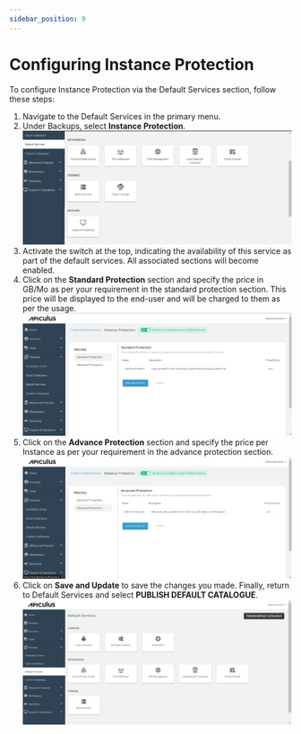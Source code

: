 ```yaml
---
sidebar_position: 9
---
```

# Configuring Instance Protection

To configure Instance Protection via the Default Services section, follow these steps:

1. Navigate to the Default Services in the primary menu.
2. Under Backups, select **Instance Protection**.
	![Configuring Instance Protection](img/ConfiguringInstanceProtection1.png)
3. Activate the switch at the top, indicating the availability of this service as part of the default services. All associated sections will become enabled.
4. Click on the **Standard Protection** section and specify the price in GB/Mo as per your requirement in the standard protection section. This price will be displayed to the end-user and will be charged to them as per the usage.
	![Configuring Instance Protection](img/ConfiguringInstanceProtection2.png)
5. Click on the **Advance Protection** section and specify the price per Instance as per your requirement in the advance protection section.
	![Configuring Instance Protection](img/ConfiguringInstanceProtection3.png)
6. Click on **Save and Update** to save the changes you made.
	Finally, return to Default Services and select **PUBLISH DEFAULT CATALOGUE**.
![Configuring Instance Protection](img/ConfiguringInstanceProtection4.png)





